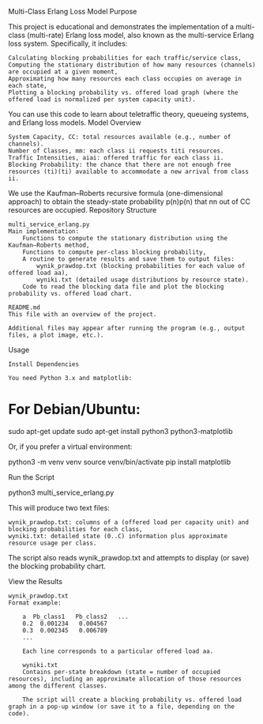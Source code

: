 Multi-Class Erlang Loss Model
Purpose

This project is educational and demonstrates the implementation of a multi-class (multi-rate) Erlang loss model, also known as the multi-service Erlang loss system. Specifically, it includes:

    Calculating blocking probabilities for each traffic/service class,
    Computing the stationary distribution of how many resources (channels) are occupied at a given moment,
    Approximating how many resources each class occupies on average in each state,
    Plotting a blocking probability vs. offered load graph (where the offered load is normalized per system capacity unit).

You can use this code to learn about teletraffic theory, queueing systems, and Erlang loss models.
Model Overview

    System Capacity, CC: total resources available (e.g., number of channels).
    Number of Classes, mm: each class ii requests titi​ resources.
    Traffic Intensities, aiai​: offered traffic for each class ii.
    Blocking Probability: the chance that there are not enough free resources (ti)(ti​) available to accommodate a new arrival from class ii.

We use the Kaufman–Roberts recursive formula (one-dimensional approach) to obtain the steady-state probability p(n)p(n) that nn out of CC resources are occupied.
Repository Structure

    multi_service_erlang.py
    Main implementation:
        Functions to compute the stationary distribution using the Kaufman–Roberts method,
        Functions to compute per-class blocking probability,
        A routine to generate results and save them to output files:
            wynik_prawdop.txt (blocking probabilities for each value of offered load aa),
            wyniki.txt (detailed usage distributions by resource state).
        Code to read the blocking data file and plot the blocking probability vs. offered load chart.

    README.md
    This file with an overview of the project.

    Additional files may appear after running the program (e.g., output files, a plot image, etc.).

Usage

    Install Dependencies

    You need Python 3.x and matplotlib:

# For Debian/Ubuntu:
sudo apt-get update
sudo apt-get install python3 python3-matplotlib

Or, if you prefer a virtual environment:

python3 -m venv venv
source venv/bin/activate
pip install matplotlib

Run the Script

python3 multi_service_erlang.py

This will produce two text files:

    wynik_prawdop.txt: columns of a (offered load per capacity unit) and blocking probabilities for each class,
    wyniki.txt: detailed state (0..C) information plus approximate resource usage per class.

The script also reads wynik_prawdop.txt and attempts to display (or save) the blocking probability chart.

View the Results

    wynik_prawdop.txt
    Format example:

        a  Pb_class1   Pb_class2   ...
        0.2  0.001234   0.004567
        0.3  0.002345   0.006789
        ...

        Each line corresponds to a particular offered load aa.

        wyniki.txt
        Contains per-state breakdown (state = number of occupied resources), including an approximate allocation of those resources among the different classes.

        The script will create a blocking probability vs. offered load graph in a pop-up window (or save it to a file, depending on the code).
